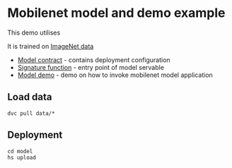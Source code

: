 # Mobilenet model and demo example

This demo utilises 

It is trained on [ImageNet data](http://www.image-net.org)

- [Model contract](model/serving.yaml) - contains deployment configuration
- [Signature function](model/src/func_main.py) - entry point of model servable
- [Model demo](demo/Mobile_net_demo.ipynb) - demo on how to invoke mobilenet model application

## Load data
```commandline
dvc pull data/*
```

## Deployment
```commandline
cd model
hs upload
```